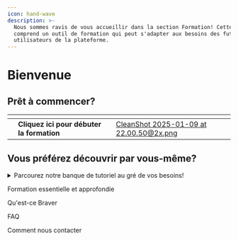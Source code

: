 ```yaml
---
icon: hand-wave
description: >-
  Nous sommes ravis de vous accueillir dans la section Formation! Cette section
  comprend un outil de formation qui peut s'adapter aux besoins des futurs
  utilisateurs de la plateforme.
---
```


# Bienvenue

## Prêt à commencer?



<table data-card-size="large" data-view="cards" data-full-width="false"><thead><tr><th></th><th></th><th></th><th data-hidden data-card-cover data-type="files"></th></tr></thead><tbody><tr><td></td><td><strong>Cliquez ici pour débuter la formation</strong></td><td></td><td><a href="../.gitbook/assets/CleanShot 2025-01-09 at 22.00.50@2x.png">CleanShot 2025-01-09 at 22.00.50@2x.png</a></td></tr></tbody></table>



## Vous préférez découvrir par vous-même?



<details>

<summary>Parcourez notre banque de tutoriel au gré de vos besoins!</summary>



</details>

Formation essentielle et approfondie

Qu'est-ce Braver

FAQ

Comment nous contacter
